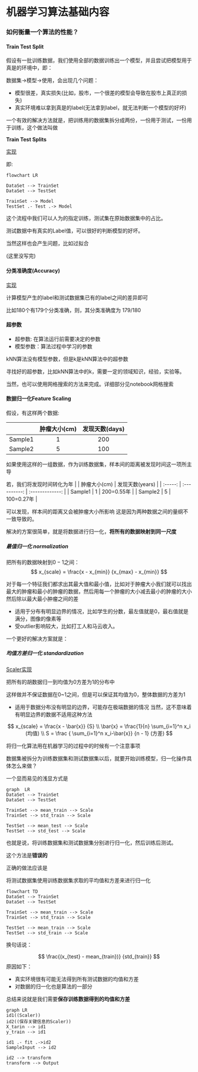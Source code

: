 # 机器学习算法基础内容

### 如何衡量一个算法的性能？

#### Train Test Split

假设有一批训练数据，我们使用全部的数据训练出一个模型，并且尝试把模型用于真是的环境中，即：

数据集->模型->使用，会出现几个问题：

* 模型很差，真实损失(比如，股市，一个很差的模型会导致在股市上真正的损失)
* 真实环境难以拿到真是的label(无法拿到label，就无法判断一个模型的好坏)

一个有效的解决方法就是，把训练用的数据集拆分成两份，一份用于测试，一份用于训练，这个做法叫做

**Train Test Splits**

[实现](../modules/model_selections.py)

即:

```mermaid
flowchart LR

DataSet --> TrainSet
DataSet --> TestSet

TrainSet --> Model
TestSet .- Test .-> Model
```

这个流程中我们可以人为的指定训练，测试集在原始数据集中的占比。

测试数据中有真实的Label值，可以很好的判断模型的好坏。

当然这样也会产生问题，比如过拟合

(这里没写完)

#### 分类准确度(Accuracy)

[实现](../modules/metrics.py)

计算模型产生的label和测试数据集已有的label之间的差异即可

比如180个有179个分类准确，则，其分类准确度为 $179 / 180$

#### 超参数

* 超参数: 在算法运行前需要决定的参数
* 模型参数：算法过程中学习的参数

kNN算法没有模型参数，但是k是kNN算法中的超参数

寻找好的超参数，比如kNN算法中的k，需要一定的领域知识，经验，实验等。

当然，也可以使用网格搜索的方法来完成。详细部分见notebook网格搜索

#### 数据归一化Feature Scaling

假设，有这样两个数据:

|         | 肿瘤大小(cm) | 发现天数(days) |
| :-----: | :----------: | :------------: |
| Sample1 |      1       |      200       |
| Sample2 |      5       |      100       |

如果使用这样的一组数据，作为训练数据集，样本间的距离被发现时间这一项所主导

若，我们将发现时间转化为年 | | 肿瘤大小(cm) | 发现天数(years) | | :-----: | :----------: | :-------------: | | Sample1 | 1 | 200=0.55年 | |
Sample2 | 5 | 100=0.27年 |

可以发现，样本间的距离又会被肿瘤大小所影响 这是因为两种数据之间的量纲不一致导致的。

解决的方案很简单，就是将数据进行归一化，**将所有的数据映射到同一尺度**

##### 最值归一化 normalization

把所有的数据映射到$0-1$之间： $$ x_{scale} = \frac{x - x_{min}} {x_{max} - x_{min}} $$

对于每一个特征我们都求出其最大值和最小值，比如对于肿瘤大小我们就可以找出最大的肿瘤和最小的肿瘤的数据，然后用每一个肿瘤的大小减去最小的肿瘤的大小然后除以最大最小肿瘤之间的差

* 适用于分布有明显边界的情况，比如学生的分数，最左值就是0，最右值就是满分，图像的像素等
* 受outlier影响较大，比如打工人和马云收入。

一个更好的解决方案就是：

##### 均值方差归一化 standardization

[Scaler实现](../modules/preprocessing.py)

把所有的胡数据归一到均值为0方差为1的分布中

这样做并不保证数据在0~1之间，但是可以保证其均值为0，整体数据的方差为1

* 适用于数据分布没有明显的边界，可能存在极端数据的情况 当然，这不意味着有明显边界的数据不适用这种方法

$$ x_{scale} = \frac{x - \bar{x}} {S} \\ \bar{x} = \frac{1}{n} \sum_{i=1}^n x_i (均值) \\ S = \frac { \sum_{i=1}^n
x_i-\bar{x}} {n - 1} (方差)
$$

将归一化算法用在机器学习的过程中的时候有一个注意事项

数据集被拆分为训练数据集和测试数据集以后，就要开始训练模型，归一化操作具体怎么来做？

一个显而易见的浅显方式是

```mermaid
graph  LR
DataSet --> TrainSet
DataSet --> TestSet

TrainSet --> mean_train --> Scale
TrainSet --> std_train --> Scale

TestSet --> mean_test --> Scale
TestSet --> std_test --> Scale
```

也就是说，将训练数据集和测试数据集分别进行归一化，然后训练后测试。

这个方法是**错误的**

正确的做法应该是

将测试数据集使用训练数据集求取的平均值和方差来进行归一化

```mermaid
flowchart TD
DataSet --> TrainSet
DataSet --> TestSet

TrainSet --> mean_train --> Scale
TrainSet --> std_train --> Scale

TestSet --> mean_train --> Scale
TestSet --> std_train --> Scale

```

换句话说：

$$ \frac{(x_{test} - mean_{train})} {std_{train}} $$ 原因如下：

* 真实环境很有可能无法得到所有测试数据的均值和方差
* 对数据的归一化也是算法的一部分

总结来说就是我们需要**保存训练数据得到的均值和方差**

```mermaid
graph LR
id1((Scaler))
id2((保存关键信息的Scaler))
X_tarin --> id1
y_train --> id1

id1 .- fit .->id2 
SampleInput --> id2

id2 --> transform 
transform --> Output
```

